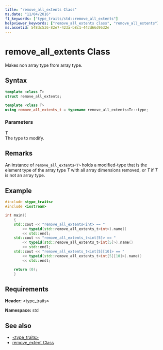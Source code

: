 ```yaml
---
title: "remove_all_extents Class"
ms.date: "11/04/2016"
f1_keywords: ["type_traits/std::remove_all_extents"]
helpviewer_keywords: ["remove_all_extents class", "remove_all_extents"]
ms.assetid: 548dc536-82e7-423a-b8c1-443d66d9632e
---
```

# remove_all_extents Class

Makes non array type from array type.

## Syntax

```cpp
template <class T>
struct remove_all_extents;

template <class T>
using remove_all_extents_t = typename remove_all_extents<T>::type;
```

### Parameters

*T*<br/>
The type to modify.

## Remarks

An instance of `remove_all_extents<T>` holds a modified-type that is the element type of the array type *T* with all array dimensions removed, or *T* if *T* is not an array type.

## Example

```cpp
#include <type_traits>
#include <iostream>

int main()
    {
    std::cout << "remove_all_extents<int> == "
        << typeid(std::remove_all_extents_t<int>).name()
        << std::endl;
    std::cout << "remove_all_extents_t<int[5]> == "
        << typeid(std::remove_all_extents_t<int[5]>).name()
        << std::endl;
    std::cout << "remove_all_extents_t<int[5][10]> == "
        << typeid(std::remove_all_extents_t<int[5][10]>).name()
        << std::endl;

    return (0);
    }
```

## Requirements

**Header:** \<type_traits>

**Namespace:** std

## See also

- [<type_traits>](../standard-library/type-traits.md)
- [remove_extent Class](../standard-library/remove-extent-class.md)
